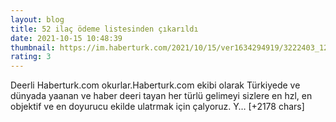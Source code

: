 ```yaml
--- 
layout: blog
title: 52 ilaç ödeme listesinden çıkarıldı
date: 2021-10-15 10:48:39
thumbnail: https://im.haberturk.com/2021/10/15/ver1634294919/3222403_1200x627.jpg
rating: 3
---
```

Deerli Haberturk.com okurlar.Haberturk.com ekibi olarak Türkiyede ve dünyada yaanan ve haber deeri tayan her türlü gelimeyi sizlere en hzl, en objektif ve en doyurucu ekilde ulatrmak için çalyoruz. Y… [+2178 chars]